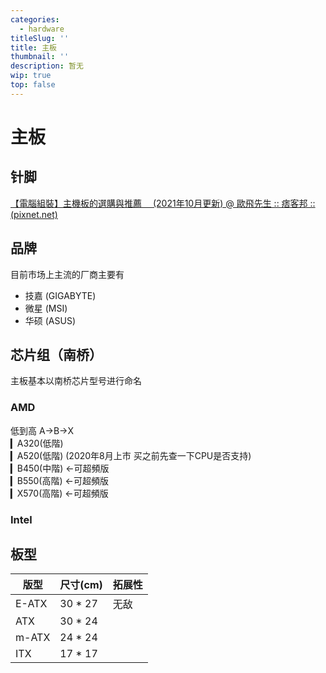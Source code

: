 ```yaml
---
categories:
  - hardware
titleSlug: ''
title: 主板
thumbnail: ''
description: 暂无
wip: true
top: false
---
```

# 主板

## 针脚

[【電腦組裝】主機板的選購與推薦　 (2021年10月更新) @ 歐飛先生 :: 痞客邦 :: (pixnet.net)](https://ofeyhong.pixnet.net/blog/post/59878626)

## 品牌
目前市场上主流的厂商主要有

+ 技嘉 (GIGABYTE)
+ 微星 (MSI)
+ 华硕 (ASUS)

## 芯片组（南桥）
主板基本以南桥芯片型号进行命名

### AMD

低到高 A→B→X  
▎A320(低階)  
▎A520(低階) (2020年8月上市 买之前先查一下CPU是否支持)  
▎B450(中階) ←可超頻版  
▎B550(高階) ←可超頻版  
▎X570(高階) ←可超頻版

### Intel

## 板型

版型 | 尺寸(cm) | 拓展性
-- | --| -- 
E-ATX | 30 * 27 | 无敌
ATX | 30 * 24 |
m-ATX | 24 * 24 |
ITX | 17 * 17 |
